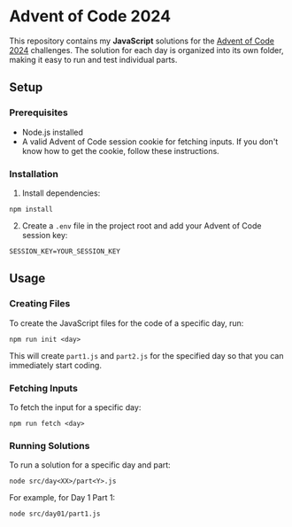 # Advent of Code 2024

This repository contains my **JavaScript** solutions for the [Advent of Code 2024](https://adventofcode.com/2024) challenges. The solution for each day is organized into its own folder, making it easy to run and test individual parts.

## Setup

### Prerequisites

- Node.js installed
- A valid Advent of Code session cookie for fetching inputs. If you don't know how to get the cookie, follow these instructions.

### Installation

1. Install dependencies:
```
npm install
```
2. Create a `.env` file in the project root and add your Advent of Code session key:
```
SESSION_KEY=YOUR_SESSION_KEY
```

## Usage

### Creating Files

To create the JavaScript files for the code of a specific day, run:
```
npm run init <day>
```
This will create `part1.js` and `part2.js` for the specified day so that you can immediately start coding.

### Fetching Inputs

To fetch the input for a specific day:
```
npm run fetch <day>
```

### Running Solutions

To run a solution for a specific day and part:
```
node src/day<XX>/part<Y>.js
```
For example, for Day 1 Part 1:
```
node src/day01/part1.js
```